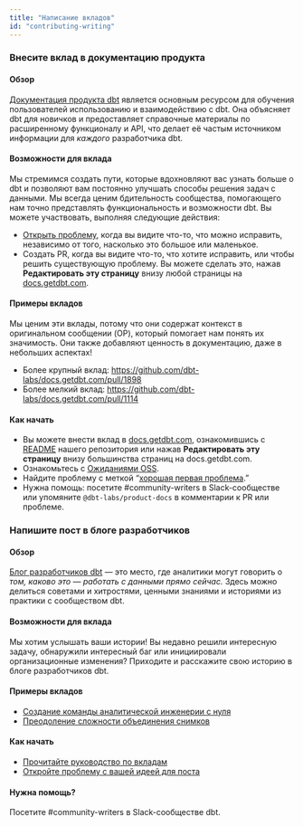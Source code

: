 ```yaml
---
title: "Написание вкладов"
id: "contributing-writing"
---
```


### Внесите вклад в документацию продукта

#### Обзор

[Документация продукта dbt](https://docs.getdbt.com/docs/introduction) является основным ресурсом для обучения пользователей использованию и взаимодействию с dbt. Она объясняет dbt для новичков и предоставляет справочные материалы по расширенному функционалу и API, что делает её частым источником информации для _каждого_ разработчика dbt.

#### Возможности для вклада

Мы стремимся создать пути, которые вдохновляют вас узнать больше о dbt и позволяют вам постоянно улучшать способы решения задач с данными. Мы всегда ценим бдительность сообщества, помогающего нам точно представлять функциональность и возможности dbt. Вы можете участвовать, выполняя следующие действия:

- [Открыть проблему](https://github.com/dbt-labs/docs.getdbt.com/issues/new/choose), когда вы видите что-то, что можно исправить, независимо от того, насколько это большое или маленькое.
- Создать PR, когда вы видите что-то, что хотите исправить, или чтобы решить существующую проблему. Вы можете сделать это, нажав **Редактировать эту страницу** внизу любой страницы на [docs.getdbt.com](http://docs.getdbt.com).

#### Примеры вкладов

Мы ценим эти вклады, потому что они содержат контекст в оригинальном сообщении (OP), который помогает нам понять их значимость. Они также добавляют ценность в документацию, даже в небольших аспектах!

- Более крупный вклад: https://github.com/dbt-labs/docs.getdbt.com/pull/1898
- Более мелкий вклад: https://github.com/dbt-labs/docs.getdbt.com/pull/1114

#### Как начать

- Вы можете внести вклад в [docs.getdbt.com](http://docs.getdbt.com), ознакомившись с [README](https://github.com/dbt-labs/docs.getdbt.com#readme) нашего репозитория или нажав **Редактировать эту страницу** внизу большинства страниц на docs.getdbt.com.
- Ознакомьтесь с [Ожиданиями OSS](/community/resources/oss-expectations).
- Найдите проблему с меткой “[хорошая первая проблема](https://github.com/dbt-labs/docs.getdbt.com/issues?q=is%3Aopen+is%3Aissue+label%3A%22good+first+issue%22+).”
- Нужна помощь: посетите #community-writers в Slack-сообществе или упомяните `@dbt-labs/product-docs` в комментарии к PR или проблеме.

### Напишите пост в блоге разработчиков

#### Обзор

[Блог разработчиков dbt](https://docs.getdbt.com/blog) — это место, где аналитики могут говорить о _том, каково это — работать с данными прямо сейчас._ Здесь можно делиться советами и хитростями, ценными знаниями и историями из практики с сообществом dbt.

#### Возможности для вклада

Мы хотим услышать ваши истории! Вы недавно решили интересную задачу, обнаружили интересный баг или инициировали организационные изменения? Приходите и расскажите свою историю в блоге разработчиков dbt.

#### Примеры вкладов

- [Создание команды аналитической инженерии с нуля](https://docs.getdbt.com/blog/founding-an-analytics-engineering-team-smartsheet#our-own-take-on-data-mesh)
- [Преодоление сложности объединения снимков](https://docs.getdbt.com/blog/joining-snapshot-complexity)

#### Как начать

- [Прочитайте руководство по вкладам](https://github.com/dbt-labs/docs.getdbt.com/blob/current/contributing/developer-blog.md)
- [Откройте проблему с вашей идеей для поста](https://github.com/dbt-labs/docs.getdbt.com/issues/new?assignees=&labels=content%2Cdeveloper+blog&template=contribute-to-developer-blog.yml)

#### Нужна помощь?

Посетите #community-writers в Slack-сообществе dbt.